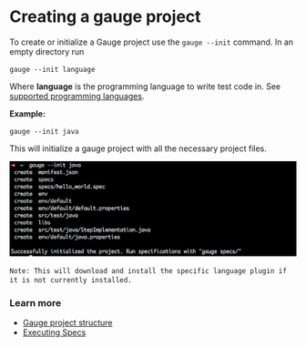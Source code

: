 # Creating a gauge  project

To create or initialize a Gauge project use the `gauge --init` command. In an empty directory run

````
gauge --init language
````
Where **language** is the programming language to write test code in. See [supported programming languages](../test_code/README.md).

**Example:**
````
gauge --init java
````
This will initialize a gauge project with all the necessary project files.

![init](images/gauge-init.png "init")

````
Note: This will download and install the specific language plugin if it is not currently installed.
````

### Learn more
* [Gauge project structure](project_structure.md)
* [Executing Specs](execution/README.md)
